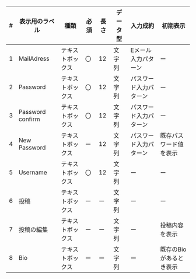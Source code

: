 | # | 表示用のラベル | 種類 | 必須 | 長さ | データ型 | 入力成約 | 初期表示 |
| --- | --- | --- | --- | --- | --- | --- | --- |
| 1 | MailAdress | テキストボックス | 〇 | 12 | 文字列 | Eメール入力パターン | ー |
| 2 | Password | テキストボックス | 〇 | 12 | 文字列 | パスワード入力パターン | ー |
| 3 | Password confirm | テキストボックス | 〇 | 12 | 文字列 | パスワード入力パターン | ー |
| 4 | New Password | テキストボックス | ー | 12 | 文字列 | パスワード入力パターン | 既存パスワード値を表示 |
| 5 | Username | テキストボックス | 〇 | 12 | 文字列 | ー | ー |
| 6 | 投稿 | テキストボックス | ー | ー | 文字列 | ー | ー |
| 7 | 投稿の編集 | テキストボックス | ー | ー | 文字列 | ー | 投稿内容を表示 |
| 8 | Bio | テキストボックス | ー | ー | 文字列 | ー | 既存のBioがあるとき表示 |
